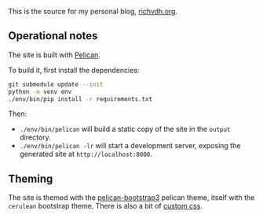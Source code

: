 This is the source for my personal blog, [richvdh.org](https://richvdh.org).

Operational notes
-----------------

The site is built with [Pelican](http://docs.getpelican.com/).

To build it, first install the dependencies:

```sh
git submodule update --init
python -m venv env
./env/bin/pip install -r requirements.txt
```

Then:

* `./env/bin/pelican` will build a static copy of the site in the `output`
  directory.
* `./env/bin/pelican -lr` will start a development server, exposing the
  generated site at `http://localhost:8000`.

Theming
-------

The site is themed with the
[pelican-bootstrap3](https://github.com/getpelican/pelican-themes/tree/master/pelican-bootstrap3)
pelican theme, itself with the `cerulean` bootstrap theme. There is also a bit
of [custom css](content/extra/custom.css).
